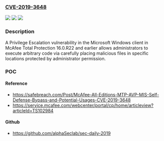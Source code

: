 ### [CVE-2019-3648](https://cve.mitre.org/cgi-bin/cvename.cgi?name=CVE-2019-3648)
![](https://img.shields.io/static/v1?label=Product&message=McAfee%20Total%20Protection&color=blue)
![](https://img.shields.io/static/v1?label=Version&message=16.0.x%3C%2016.0.R22%20Refresh%201%20&color=brighgreen)
![](https://img.shields.io/static/v1?label=Vulnerability&message=Privilege%20Escalation&color=brighgreen)

### Description

A Privilege Escalation vulnerability in the Microsoft Windows client in McAfee Total Protection 16.0.R22 and earlier allows administrators to execute arbitrary code via carefully placing malicious files in specific locations protected by administrator permission.

### POC

#### Reference
- https://safebreach.com/Post/McAfee-All-Editions-MTP-AVP-MIS-Self-Defense-Bypass-and-Potential-Usages-CVE-2019-3648
- https://service.mcafee.com/webcenter/portal/cp/home/articleview?articleId=TS102984

#### Github
- https://github.com/alphaSeclab/sec-daily-2019

